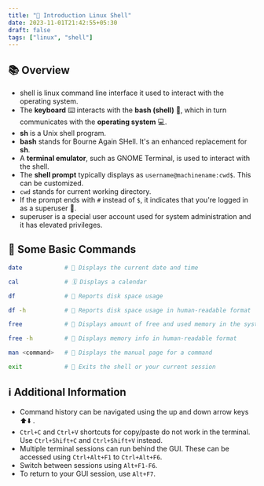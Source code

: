 ```yaml
---
title: "🐧 Introduction Linux Shell"
date: 2023-11-01T21:42:55+05:30
draft: false
tags: ["linux", "shell"]
---
```




## 📚 Overview

- shell is linux command line interface it used to interact with the operating system.
- The **keyboard** ⌨️ interacts with the **bash (shell)** 🐚, which in turn communicates with the **operating system** 💻.
- **sh** is a Unix shell program.
- **bash** stands for Bourne Again SHell. It's an enhanced replacement for **sh**.
- A **terminal emulator**, such as GNOME Terminal, is used to interact with the shell.
- The **shell prompt** typically displays as `username@machinename:cwd$`. This can be customized.
- `cwd` stands for current working directory. 
- If the prompt ends with `#` instead of `$`, it indicates that you're logged in as a superuser 👑.
- superuser is a special user account used for system administration and it has elevated privileges.

## 📝 Some Basic Commands

```sh
date            # 📅 Displays the current date and time
```
```sh
cal             # 🗓️ Displays a calendar
```
```sh
df              # 💽 Reports disk space usage
```
```sh
df -h           # 💽 Reports disk space usage in human-readable format
```
```sh
free            # 💾 Displays amount of free and used memory in the system
```
```sh
free -h         # 💾 Displays memory info in human-readable format
```
```sh
man <command>   # 📖 Displays the manual page for a command 
```
```sh
exit            # 🚪 Exits the shell or your current session
```
## ℹ️ Additional Information

- Command history can be navigated using the up and down arrow keys  ⬆️⬇️ .
- `Ctrl+C` and `Ctrl+V` shortcuts for copy/paste do not work in the terminal. Use `Ctrl+Shift+C` and `Ctrl+Shift+V` instead.
- Multiple terminal sessions can run behind the GUI. These can be accessed using `Ctrl+Alt+F1` to `Ctrl+Alt+F6`.
- Switch between sessions using `Alt+F1-F6`.
- To return to your GUI session, use `Alt+F7`.